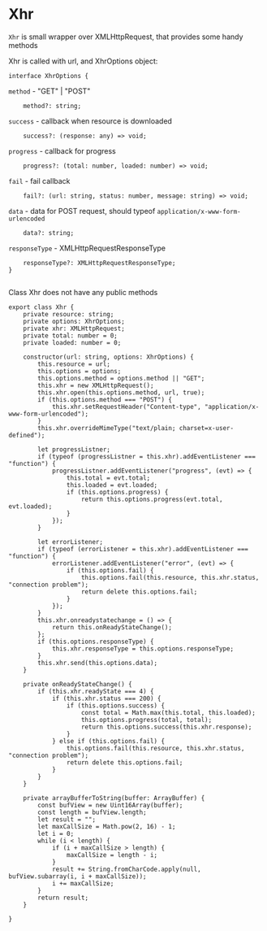 



# Xhr
`Xhr` is small wrapper over XMLHttpRequest, that provides some
handy methods








Xhr is called with url, and XhrOptions object:


  

```
interface XhrOptions {

```







`method` - "GET" | "POST"


  

```
    method?: string;

```







`success` - callback when resource is downloaded


  

```
    success?: (response: any) => void;

```







`progress` - callback for progress


  

```
    progress?: (total: number, loaded: number) => void;

```







`fail` - fail callback


  

```
    fail?: (url: string, status: number, message: string) => void;

```







`data` - data for POST request, should typeof `application/x-www-form-urlencoded`


  

```
    data?: string;

```







`responseType` - XMLHttpRequestResponseType


  

```
    responseType?: XMLHttpRequestResponseType;
}


```







Class Xhr does not have any public methods


  

```
export class Xhr {
    private resource: string;
    private options: XhrOptions;
    private xhr: XMLHttpRequest;
    private total: number = 0;
    private loaded: number = 0;

    constructor(url: string, options: XhrOptions) {
        this.resource = url;
        this.options = options;
        this.options.method = options.method || "GET";
        this.xhr = new XMLHttpRequest();
        this.xhr.open(this.options.method, url, true);
        if (this.options.method === "POST") {
            this.xhr.setRequestHeader("Content-type", "application/x-www-form-urlencoded");
        }
        this.xhr.overrideMimeType("text/plain; charset=x-user-defined");

        let progressListner;
        if (typeof (progressListner = this.xhr).addEventListener === "function") {
            progressListner.addEventListener("progress", (evt) => {
                this.total = evt.total;
                this.loaded = evt.loaded;
                if (this.options.progress) {
                    return this.options.progress(evt.total, evt.loaded);
                }
            });
        }

        let errorListener;
        if (typeof (errorListener = this.xhr).addEventListener === "function") {
            errorListener.addEventListener("error", (evt) => {
                if (this.options.fail) {
                    this.options.fail(this.resource, this.xhr.status, "connection problem");
                    return delete this.options.fail;
                }
            });
        }
        this.xhr.onreadystatechange = () => {
            return this.onReadyStateChange();
        };
        if (this.options.responseType) {
            this.xhr.responseType = this.options.responseType;
        }
        this.xhr.send(this.options.data);
    }

    private onReadyStateChange() {
        if (this.xhr.readyState === 4) {
            if (this.xhr.status === 200) {
                if (this.options.success) {
                    const total = Math.max(this.total, this.loaded);
                    this.options.progress(total, total);
                    return this.options.success(this.xhr.response);
                }
            } else if (this.options.fail) {
                this.options.fail(this.resource, this.xhr.status, "connection problem");
                return delete this.options.fail;
            }
        }
    }

    private arrayBufferToString(buffer: ArrayBuffer) {
        const bufView = new Uint16Array(buffer);
        const length = bufView.length;
        let result = "";
        let maxCallSize = Math.pow(2, 16) - 1;
        let i = 0;
        while (i < length) {
            if (i + maxCallSize > length) {
                maxCallSize = length - i;
            }
            result += String.fromCharCode.apply(null, bufView.subarray(i, i + maxCallSize));
            i += maxCallSize;
        }
        return result;
    }

}


```




